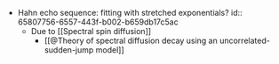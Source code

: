 - Hahn echo sequence: fitting with stretched exponentials?
  id:: 65807756-6557-443f-b002-b659db17c5ac
	- Due to [[Spectral spin diffusion]]
		- [[@Theory of spectral diffusion decay using an uncorrelated-sudden-jump model]]